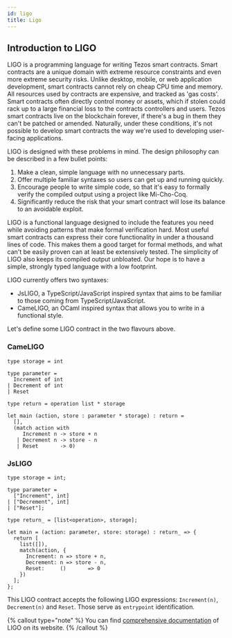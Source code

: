 ```yaml
---
id: ligo
title: Ligo
---
```


## Introduction to LIGO

LIGO is a programming language for writing Tezos smart contracts. Smart contracts are a unique domain with extreme resource constraints and even more extreme security risks. Unlike desktop, mobile, or web application development, smart contracts cannot rely on cheap CPU time and memory. All resources used by contracts are expensive, and tracked as 'gas costs'. Smart contracts often directly control money or assets, which if stolen could rack up to a large financial loss to the contracts controllers and users. Tezos smart contracts live on the blockchain forever, if there's a bug in them they can't be patched or amended. Naturally, under these conditions, it's not possible to develop smart contracts the way we're used to developing user-facing applications.

LIGO is designed with these problems in mind. The design philosophy can be described in a few bullet points:

1. Make a clean, simple language with no unnecessary parts.
2. Offer multiple familiar syntaxes so users can get up and running quickly.
3. Encourage people to write simple code, so that it's easy to formally verify the compiled output using a project like Mi-Cho-Coq.
4. Significantly reduce the risk that your smart contract will lose its balance to an avoidable exploit.

LIGO is a functional language designed to include the features you need while avoiding patterns that make formal verification hard. Most useful smart contracts can express their core functionality in under a thousand lines of code. This makes them a good target for formal methods, and what can't be easily proven can at least be extensively tested. The simplicity of LIGO also keeps its compiled output unbloated. Our hope is to have a simple, strongly typed language with a low footprint.

LIGO currently offers two syntaxes:

 - JsLIGO, a TypeScript/JavaScript inspired syntax that aims to be familiar to those coming from TypeScript/JavaScript.
 - CameLIGO, an OCaml inspired syntax that allows you to write in a functional style.

Let's define some LIGO contract in the two flavours above.

### CameLIGO
```
type storage = int

type parameter =
  Increment of int
| Decrement of int
| Reset

type return = operation list * storage

let main (action, store : parameter * storage) : return =
  [],
  (match action with
     Increment n -> store + n
   | Decrement n -> store - n
   | Reset       -> 0)
```

### JsLIGO

```
type storage = int;

type parameter =
  ["Increment", int]
| ["Decrement", int]
| ["Reset"];

type return_ = [list<operation>, storage];

let main = (action: parameter, store: storage) : return_ => {
  return [
    list([]),
    match(action, {
      Increment: n => store + n,
      Decrement: n => store - n,
      Reset:     ()       => 0
    })
  ];
};
```

This LIGO contract accepts the following LIGO expressions: `Increment(n)`, `Decrement(n)` and `Reset`. Those serve as `entrypoint` identification.

{% callout type="note" %}
You can find [comprehensive documentation](https://ligolang.org/docs/intro/introduction?lang=jsligo) of LIGO on its website.
{% /callout %}

